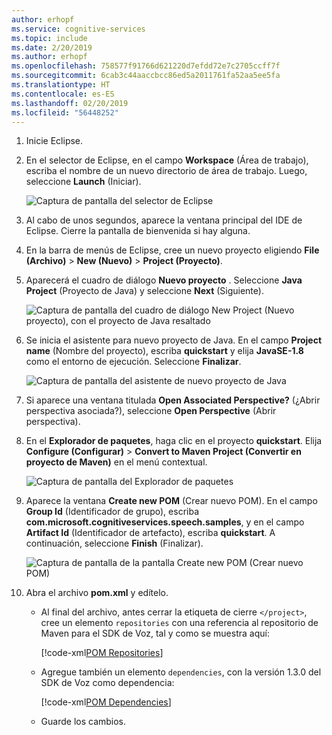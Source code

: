 ```yaml
---
author: erhopf
ms.service: cognitive-services
ms.topic: include
ms.date: 2/20/2019
ms.author: erhopf
ms.openlocfilehash: 758577f91766d621220d7efdd72e7c2705ccff7f
ms.sourcegitcommit: 6cab3c44aaccbcc86ed5a2011761fa52aa5ee5fa
ms.translationtype: HT
ms.contentlocale: es-ES
ms.lasthandoff: 02/20/2019
ms.locfileid: "56448252"
---
```

1. Inicie Eclipse.

1. En el selector de Eclipse, en el campo **Workspace** (Área de trabajo), escriba el nombre de un nuevo directorio de área de trabajo. Luego, seleccione **Launch** (Iniciar).

   ![Captura de pantalla del selector de Eclipse](../articles/cognitive-services/Speech-Service/media/sdk/qs-java-jre-01-create-new-eclipse-workspace.png)

1. Al cabo de unos segundos, aparece la ventana principal del IDE de Eclipse. Cierre la pantalla de bienvenida si hay alguna.

1. En la barra de menús de Eclipse, cree un nuevo proyecto eligiendo **File (Archivo)** > **New (Nuevo)** > **Project (Proyecto)**.

1. Aparecerá el cuadro de diálogo **Nuevo proyecto** . Seleccione **Java Project** (Proyecto de Java) y seleccione **Next** (Siguiente).

   ![Captura de pantalla del cuadro de diálogo New Project (Nuevo proyecto), con el proyecto de Java resaltado](../articles/cognitive-services/Speech-Service/media/sdk/qs-java-jre-02-select-wizard.png)

1. Se inicia el asistente para nuevo proyecto de Java. En el campo **Project name** (Nombre del proyecto), escriba **quickstart** y elija **JavaSE-1.8** como el entorno de ejecución. Seleccione **Finalizar**.

   ![Captura de pantalla del asistente de nuevo proyecto de Java](../articles/cognitive-services/Speech-Service/media/sdk/qs-java-jre-03-create-java-project.png)

1. Si aparece una ventana titulada **Open Associated Perspective?** (¿Abrir perspectiva asociada?), seleccione **Open Perspective** (Abrir perspectiva).

1. En el **Explorador de paquetes**, haga clic en el proyecto **quickstart**. Elija **Configure (Configurar)** > **Convert to Maven Project (Convertir en proyecto de Maven)** en el menú contextual.

   ![Captura de pantalla del Explorador de paquetes](../articles/cognitive-services/Speech-Service/media/sdk/qs-java-jre-04-convert-to-maven-project.png)

1. Aparece la ventana **Create new POM** (Crear nuevo POM). En el campo **Group Id** (Identificador de grupo), escriba **com.microsoft.cognitiveservices.speech.samples**, y en el campo **Artifact Id** (Identificador de artefacto), escriba **quickstart**. A continuación, seleccione **Finish** (Finalizar).

   ![Captura de pantalla de la pantalla Create new POM (Crear nuevo POM)](../articles/cognitive-services/Speech-Service/media/sdk/qs-java-jre-05-configure-maven-pom.png)

1. Abra el archivo **pom.xml** y edítelo.

   * Al final del archivo, antes cerrar la etiqueta de cierre `</project>`, cree un elemento `repositories` con una referencia al repositorio de Maven para el SDK de Voz, tal y como se muestra aquí:

     [!code-xml[POM Repositories](~/samples-cognitive-services-speech-sdk/quickstart/java-jre/pom.xml#repositories)]

   * Agregue también un elemento `dependencies`, con la versión 1.3.0 del SDK de Voz como dependencia:

     [!code-xml[POM Dependencies](~/samples-cognitive-services-speech-sdk/quickstart/java-jre/pom.xml#dependencies)]

   * Guarde los cambios.
